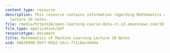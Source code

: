 ```yaml
---
content_type: resource
description: This resource contains information regarding Mathematics of machine learning
  lecture 10 notes.
file: /media/https%3A/open-learning-course-data-rc.s3.amazonaws.com/18-657-mathematics-of-machine-learning-fall-2015/566289985bff05b214ccf11cbec4e94a_MIT18_657F15_L10.pdf
file_type: application/pdf
resourcetype: Document
title: Mathematics of Machine Learning Lecture 10 Notes
uid: 56628998-5bff-05b2-14cc-f11cbec4e94a
---
```

